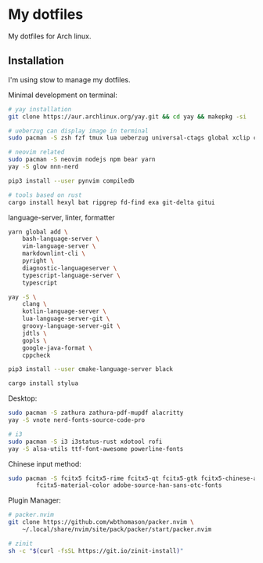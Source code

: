 # My dotfiles

My dotfiles for Arch linux.

## Installation

I'm using stow to manage my dotfiles.

Minimal development on terminal:

```bash
# yay installation
git clone https://aur.archlinux.org/yay.git && cd yay && makepkg -si

# ueberzug can display image in terminal
sudo pacman -S zsh fzf tmux lua ueberzug universal-ctags global xclip clang

# neovim related
sudo pacman -S neovim nodejs npm bear yarn
yay -S glow nnn-nerd

pip3 install --user pynvim compiledb

# tools based on rust
cargo install hexyl bat ripgrep fd-find exa git-delta gitui
```

language-server, linter, formatter

```bash
yarn global add \
    bash-language-server \
    vim-language-server \
    markdownlint-cli \
    pyright \
    diagnostic-languageserver \
    typescript-language-server \
    typescript

yay -S \
    clang \
    kotlin-language-server \
    lua-language-server-git \
    groovy-language-server-git \
    jdtls \
    gopls \
    google-java-format \
    cppcheck

pip3 install --user cmake-language-server black

cargo install stylua
```

Desktop:

```bash
sudo pacman -S zathura zathura-pdf-mupdf alacritty
yay -S vnote nerd-fonts-source-code-pro

# i3
sudo pacman -S i3 i3status-rust xdotool rofi
yay -S alsa-utils ttf-font-awesome powerline-fonts
```

Chinese input method:

```bash
sudo pacman -S fcitx5 fcitx5-rime fcitx5-qt fcitx5-gtk fcitx5-chinese-addons \
        fcitx5-material-color adobe-source-han-sans-otc-fonts
```

Plugin Manager:

```bash
# packer.nvim
git clone https://github.com/wbthomason/packer.nvim \
    ~/.local/share/nvim/site/pack/packer/start/packer.nvim

# zinit
sh -c "$(curl -fsSL https://git.io/zinit-install)"
```

